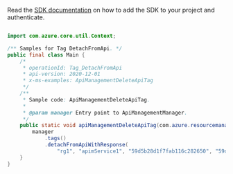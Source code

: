 Read the [SDK documentation](https://github.com/Azure/azure-sdk-for-java/blob/azure-resourcemanager-apimanagement_1.0.0-beta.2/sdk/apimanagement/azure-resourcemanager-apimanagement/README.md) on how to add the SDK to your project and authenticate.

```java

import com.azure.core.util.Context;

/** Samples for Tag DetachFromApi. */
public final class Main {
    /*
     * operationId: Tag_DetachFromApi
     * api-version: 2020-12-01
     * x-ms-examples: ApiManagementDeleteApiTag
     */
    /**
     * Sample code: ApiManagementDeleteApiTag.
     *
     * @param manager Entry point to ApiManagementManager.
     */
    public static void apiManagementDeleteApiTag(com.azure.resourcemanager.apimanagement.ApiManagementManager manager) {
        manager
            .tags()
            .detachFromApiWithResponse(
                "rg1", "apimService1", "59d5b28d1f7fab116c282650", "59d5b28e1f7fab116402044e", Context.NONE);
    }
}
```
